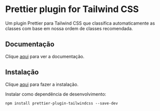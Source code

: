 # Prettier plugin for Tailwind CSS

Um plugin Prettier para Tailwind CSS que classifica automaticamente as classes com base em nossa ordem de classes recomendada.

## Documentação

Clique [aqui](https://github.com/tailwindlabs/prettier-plugin-tailwindcss) para ver a documentação.

## Instalação

Clique [aqui](https://www.npmjs.com/package/prettier-plugin-tailwindcss) para fazer a instalação.

Instalar como dependência de desenvolvimento:

```
npm install prettier-plugin-tailwindcss --save-dev
```
